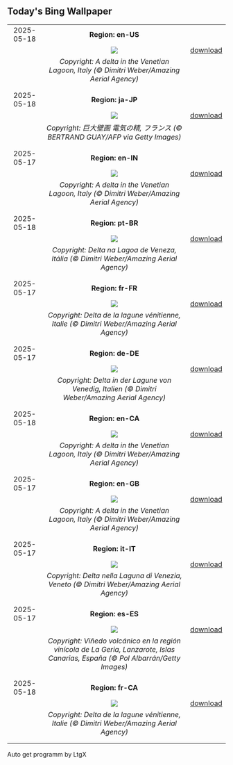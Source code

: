 ## Today's Bing Wallpaper
|      |      |      |
| :----: | :----: | :----: |
|2025-05-18|**Region: en-US**||
||![](https://www.bing.com/th?id=OHR.VeniceLagoon_EN-US3686079353_UHD.jpg&pid=hp&w=1152&h=648&rs=1&c=4)| [download](https://www.bing.com/th?id=OHR.VeniceLagoon_EN-US3686079353_UHD.jpg)|
||*Copyright: A delta in the Venetian Lagoon, Italy (© Dimitri Weber/Amazing Aerial Agency)*
||
|||
|2025-05-18|**Region: ja-JP**||
||![](https://www.bing.com/th?id=OHR.DufyRoom_JA-JP7244878631_UHD.jpg&pid=hp&w=1152&h=648&rs=1&c=4)| [download](https://www.bing.com/th?id=OHR.DufyRoom_JA-JP7244878631_UHD.jpg)|
||*Copyright: 巨大壁画 電気の精, フランス (© BERTRAND GUAY/AFP via Getty Images)*
||
|||
|2025-05-17|**Region: en-IN**||
||![](https://www.bing.com/th?id=OHR.VeniceLagoon_EN-IN7231112177_UHD.jpg&pid=hp&w=1152&h=648&rs=1&c=4)| [download](https://www.bing.com/th?id=OHR.VeniceLagoon_EN-IN7231112177_UHD.jpg)|
||*Copyright: A delta in the Venetian Lagoon, Italy   (© Dimitri Weber/Amazing Aerial Agency)*
||
|||
|2025-05-18|**Region: pt-BR**||
||![](https://www.bing.com/th?id=OHR.VeniceLagoon_PT-BR8587771940_UHD.jpg&pid=hp&w=1152&h=648&rs=1&c=4)| [download](https://www.bing.com/th?id=OHR.VeniceLagoon_PT-BR8587771940_UHD.jpg)|
||*Copyright: Delta na Lagoa de Veneza, Itália (© Dimitri Weber/Amazing Aerial Agency)*
||
|||
|2025-05-17|**Region: fr-FR**||
||![](https://www.bing.com/th?id=OHR.VeniceLagoon_FR-FR5243058604_UHD.jpg&pid=hp&w=1152&h=648&rs=1&c=4)| [download](https://www.bing.com/th?id=OHR.VeniceLagoon_FR-FR5243058604_UHD.jpg)|
||*Copyright: Delta de la lagune vénitienne, Italie (© Dimitri Weber/Amazing Aerial Agency)*
||
|||
|2025-05-17|**Region: de-DE**||
||![](https://www.bing.com/th?id=OHR.VeniceLagoon_DE-DE3294862125_UHD.jpg&pid=hp&w=1152&h=648&rs=1&c=4)| [download](https://www.bing.com/th?id=OHR.VeniceLagoon_DE-DE3294862125_UHD.jpg)|
||*Copyright: Delta in der Lagune von Venedig, Italien (© Dimitri Weber/Amazing Aerial Agency)*
||
|||
|2025-05-18|**Region: en-CA**||
||![](https://www.bing.com/th?id=OHR.VeniceLagoon_EN-CA3036108114_UHD.jpg&pid=hp&w=1152&h=648&rs=1&c=4)| [download](https://www.bing.com/th?id=OHR.VeniceLagoon_EN-CA3036108114_UHD.jpg)|
||*Copyright: A delta in the Venetian Lagoon, Italy   (© Dimitri Weber/Amazing Aerial Agency)*
||
|||
|2025-05-17|**Region: en-GB**||
||![](https://www.bing.com/th?id=OHR.VeniceLagoon_EN-GB1187666352_UHD.jpg&pid=hp&w=1152&h=648&rs=1&c=4)| [download](https://www.bing.com/th?id=OHR.VeniceLagoon_EN-GB1187666352_UHD.jpg)|
||*Copyright: A delta in the Venetian Lagoon, Italy   (© Dimitri Weber/Amazing Aerial Agency)*
||
|||
|2025-05-17|**Region: it-IT**||
||![](https://www.bing.com/th?id=OHR.VeniceLagoon_IT-IT7176917574_UHD.jpg&pid=hp&w=1152&h=648&rs=1&c=4)| [download](https://www.bing.com/th?id=OHR.VeniceLagoon_IT-IT7176917574_UHD.jpg)|
||*Copyright: Delta nella Laguna di Venezia, Veneto   (© Dimitri Weber/Amazing Aerial Agency)*
||
|||
|2025-05-17|**Region: es-ES**||
||![](https://www.bing.com/th?id=OHR.LaGeriaLanzarote_ES-ES6158465086_UHD.jpg&pid=hp&w=1152&h=648&rs=1&c=4)| [download](https://www.bing.com/th?id=OHR.LaGeriaLanzarote_ES-ES6158465086_UHD.jpg)|
||*Copyright: Viñedo volcánico en la región vinícola de La Geria, Lanzarote, Islas Canarias, España (© Pol Albarrán/Getty Images)*
||
|||
|2025-05-18|**Region: fr-CA**||
||![](https://www.bing.com/th?id=OHR.VeniceLagoon_FR-CA1959274931_UHD.jpg&pid=hp&w=1152&h=648&rs=1&c=4)| [download](https://www.bing.com/th?id=OHR.VeniceLagoon_FR-CA1959274931_UHD.jpg)|
||*Copyright: Delta de la lagune vénitienne, Italie (© Dimitri Weber/Amazing Aerial Agency)*
||
|||

Auto get programm by LtgX
